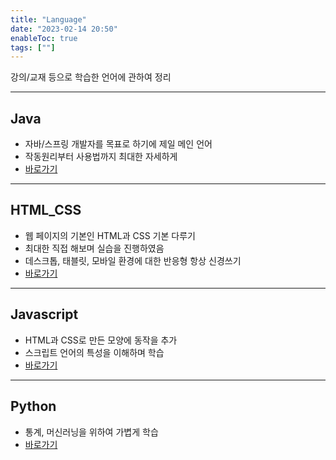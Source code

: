 ```yaml
---
title: "Language"
date: "2023-02-14 20:50"
enableToc: true
tags: [""]
---
```


강의/교재 등으로 학습한 언어에 관하여 정리

<hr>

## Java

- 자바/스프링 개발자를 목표로 하기에 제일 메인 언어
- 작동원리부터 사용법까지 최대한 자세하게
- [바로가기](notes/TIL/fragment/lang/java/java)

<hr>

## HTML_CSS

- 웹 페이지의 기본인 HTML과 CSS 기본 다루기
- 최대한 직접 해보며 실습을 진행하였음
- 데스크톱, 태블릿, 모바일 환경에 대한 반응형 항상 신경쓰기
- [바로가기](notes/TIL/fragment/lang/html_css/html_css)

<hr>

## Javascript

- HTML과 CSS로 만든 모양에 동작을 추가
- 스크립트 언어의 특성을 이해하며 학습
- [바로가기](notes/TIL/fragment/lang/javascript/javascript)

<hr>

## Python

- 통계, 머신러닝을 위하여 가볍게 학습
- [바로가기](notes/TIL/fragment/lang/python/python)